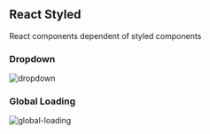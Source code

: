 ## React Styled
React components dependent of styled components

### Dropdown
![dropdown](https://user-images.githubusercontent.com/1090606/65529423-f9bc6680-deed-11e9-8917-1bef0aa18b3b.png)

### Global Loading
![global-loading](https://user-images.githubusercontent.com/1090606/66747666-fe38c700-ee7c-11e9-814e-a680938ef338.gif)
